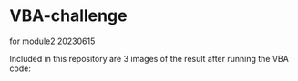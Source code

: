 # VBA-challenge
for module2 20230615

Included in this repository are 3 images of the result after running the VBA code:    
